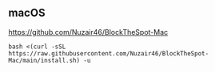 ## macOS

https://github.com/Nuzair46/BlockTheSpot-Mac

`bash <(curl -sSL https://raw.githubusercontent.com/Nuzair46/BlockTheSpot-Mac/main/install.sh) -u`